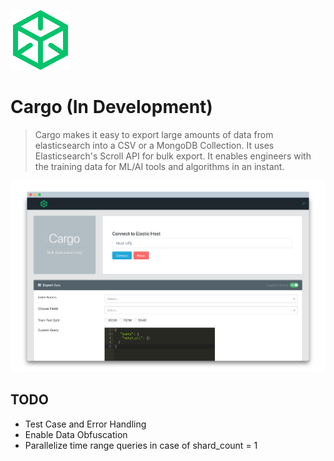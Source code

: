 ![cargo](https://github.com/maitray16/Cargo/blob/master/screenshots/package-96.png)

# Cargo (In Development)
> Cargo makes it easy to export large amounts of data from elasticsearch into a CSV or a MongoDB Collection. It uses Elasticsearch's Scroll API for bulk export. It enables engineers with the training data for ML/AI tools and algorithms in an instant. 

![cargo](https://github.com/maitray16/Cargo/blob/master/screenshots/screen1.png)

## TODO
+ Test Case and Error Handling
+ Enable Data Obfuscation 
+ Parallelize time range queries in case of shard_count = 1
